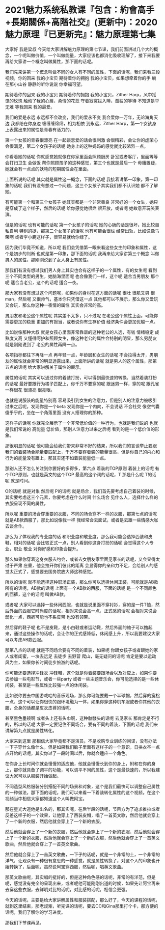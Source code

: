 # 2021魅力系统私教课『包含：約會高手+長期關係+高階社交』(更新中)：2020魅力原理『已更新完』：魅力原理第七集

大家好 我是梁叔 今天给大家讲解魅力原理的第七节课，我们前面讲过几个大的概念，一个呢叫做价值，一个叫做能量，大家应该也都消化吸收理解了，接下来我要再给大家讲一个概念叫做属性，那下面的话呢。

我们先来讲第一个概念叫做不同的女人有不同的属性，下面的话呢，我们来看三段视频，你的回来 我的小宝贝 期待着你的拥抱 我的小宝贝，如果想牵着你的手 躺在那小山谷 静静的听你说说 你幸福可望。

期待着你的回来 我的小宝贝 期待着你的拥抱 我的小宝贝，Zither Harp，风中摇曳的玫瑰 触动了我的心扉，柔情的花蕊 守着寂寞拦入睡，孤独的等待 不知道是举无难 等我回来 我的最爱。

我们的爱是永远 永远都不会改变，我们的爱永不变 我会爱你一万年，无论海角天边 我都陪在你身边 缠缠缠绵绵，相为相依 到永远，Zither Harp，第一个女孩身上表露出来的属性是青春有活力的。

第一个女孩的青春很漂亮 在一起谈恋爱的话会很刺激 会很精彩，会让你的虚荣心会很满足，第二个女孩子的话呢 她身上的这种妈妈的感觉就比较浓烈一点。

你看着她的话呢 你就感觉她就像在你家里面会照顾厨房 卧室或者客厅，里面等等会打扫卫生 会做饭 帮你照顾孩子的这种感觉，第三个也就是最后一个 毋庸置疑，她就会有一点点的妖艳的短期属性会在里面。

上面所说的话呢 其实就是属性这一概念，下面的话呢 我接着讲第一印象，第一印象的话呢 我们有没有想过一个问题，这三个女孩子其实我们都不认识她 都不了解她。

有可能第一个和第三个女孩子 她其实都是一个非常善良 非常好的一个女生，她只是穿成了这个样子，然后的话呢 给你感觉她很烂 很开放，或者呢 她故意开玩笑表演。

但是的话呢 也有可能的话呢 第一个女孩子的话呢 她的心肠的话是很坏，她比较自私自利 特别的捉，那第二个女孩子的话呢 也有可能会很烂 经常出轨，比如说像马荣啊 或者李小鹿这样子，很容易就给你绿了。

因为我们毕竟不知道，所以呢 我们会凭借第一眼来看这些女生的印象和属性，这个是初步的判断 也就是第一印象，那下面的话呢 我再来给大家讲第三个概念 叫做男人的属性，那刚刚说到了女人身上有属性。

那我们有没有想过我们男人身上其实也会有这样子的一个属性，有的女生呢 看到三个不同类型的男生，她脑海里面呢 也会像我们一样，这个呢 适合当男朋友 那个呢 适合当老公，这个的话呢 适合一夜。

那大家有没有想过这个问题呢，如果你的身材在这方面的话呢 很壮 很肌又男 很man，然后呢 又很帅气，基本你只凭借这一点 其他都可以不展示，那么你又爱玩 又会玩，那么你这种一夜情的属性 其实会非常的高。

男朋友和老公这个属性呢 其实差不太多，只不过呢 在老公这个属性上面，可能你需要更加的稳重 更加的有担当，或者说你有生存价值 经济条件会更加优越一点。

比如说像那种大叔 就是女孩心里面非常靠谱的这种老公的人选，有钱 情绪稳定 成熟度又高 又懂得呵护和照顾女生，像这种老公的属性会特别的明显，那么男朋友就是刚刚说到了 老公的属性再降一点。

各项指标都往下再降一点 再年轻一点，年龄层和女生的话呢 不会拉得太开，男朋友的属性就会非常的明显透露出来，上面所讲的话呢 就是男人的这个属性，那第五点的话呢 给大家讲解关于属性的展示。

属性的话呢 其实可以通过你的着装打扮，可以得到最快速的转换，当然着装打扮的话呢 最好要跟行为橘子匹配上，你千万不要穿的呢 跟迷男一样，穿的呢 跟孔雀一样很花 很漂亮 很亮眼。

也就是说服装的能量特别高 容易吸引到女生的注意力，但是别人的注意力被吸引过来之后呢，发现你是一个beta 发现你是一个内向，不会说话 不会社交 像空气囊 傻乎乎的，坐在一个角落里面 没有人搭理你的那种。

这样子的话呢 你就完全展示了一个非常低价值的一种行为，也就是我们说的 也就是我们常说的 高能量 低价值，那别人注意力过来之后呢 看到的是一个低价值的形象。

那很明显的话呢 他可能会给我们带来非常不好的结果，所以我们的言谈举止要跟我们的着装场合能量要匹配上，千万不要穿着装的能量很高，但是你自己的内心和行为的能量没有跟上，那其实还不如着装能量低一点。

那别人还不怎么关注到你要好的多得多，第六点 着装的TOP原则 着装上的话呢 有个TOP原则，也就是英文的这个TOP 最高的这个词的话呢，T 那是什么呢 T的话呢 就是时间。

O的话呢 就是对象 然后呢 P的话呢 就是场合，我们首先要考虑自己着装的时候，其实要考虑这三个元素，你要考虑在什么时间 什么场合 见什么人，选择什么样的衣服呈现不同的属性。

所以呢 重要的场合穿重要的衣服，不同的场合穿不一样的衣服，那第七点的话呢 就是AB款西服了，那比如说像我一样 我经常会去面试，或者是去跟一些情感大咖去谈合作。

那么为了体现我的专业度的话 和职业度和敬业度，那么我可能会选择西装和皮鞋，相对的话呢 会比较正式一点，别人看到你这身打扮的话呢 会觉得这个人专业，职业 敬业 对你好感和印象会提升。

那么如果你穿着这身衣服去约会，或者去女朋友家里面见家长的话呢，又会显得太过于严肃 庄重，他会拉开你们彼此的距离 会显得你的亲和力不足，会给别人的感觉太正式了，感觉要去国务院放大师这种感觉。

所以的话呢 就不能选择这种职场正装，那么你可以选择休闲正装，可能就是AB款 所有的话呢，AB款的话呢 上面有一个AB款的西服，下面的话呢 是一个不同颜色的西裤，这个的话呢 叫做AB款。

或者呢 大家可以选择一些休闲西服，也就是说里面不穿衬衫，穿的是一件T恤，然后外面的西服它时尚度的话呢，相对来说会高一点，正式感的话呢 会相对来说会弱化一点，西裤可能也不系皮带 也没有领带。

然后穿的鞋子呢 也不是皮鞋，是小白鞋或者运动鞋，然后外面的袖子可以撸起来，通过这些操作的话呢，会让你的正式感降低，休闲感上升，所以我要建议大家可以考虑AB款西服。

那第八点的话呢 就是不同场合要有不同的着装，如果呢 你跟女孩子或者跟她的家人或者闺蜜，一块去远足 去徒步 去野营 爬山，毫无疑问的话呢 肯定是要以运动风为主，如果你长时间徒步旅游的话呢。

你可能还要选择冲锋衣 冲锋鞋，这个就是你着装要跟场合以及对应上，如果你要去参加一些电影节，或者一些party 或者一些主题音乐会，你可能选择的是一些休闲装，甚至是一些属性比较强一点的休闲装。

比如说你要去中国游戏哈的音乐现场，那么你可能要戴一个半球帽，然后穿的宽松一点，这个可以让你很快的跟环境融为一体，如果你穿这种机车服或者你其他的衣服，全身的话都是皮衣皮裤的话呢。

甚至黑色墨镜啊 或者头上还有头巾啊，这种骷髅头的话呢 去见家长 那肯定是不行的，所以的话呢 大家一定要记住不同场合，要有不同的着装，下面的话呢 我们来讲解第九点就是属性转化。

大家来到这里 那相信大家毕竟都不是演员，不是收购专业训练的间谍，没有办法一下子穿什么像什么，但是如果我们脑子里面有这样子的一个意识，日拱衣卒一点点开始的话呢，其实你过了一段时间以后，你就会适应一个角色。

在你身上长时间你就会慢慢的适应他，他就会慢慢长到你的身上，附和在你的身上，那你就具备了调平的功能，可以调平不同的属性，这个是最快速的，所以我建议大家可以从服装开始做起。

不同造型风格服装分别搭配不同的场景和对象，这个是我们最快可以调整自己属性的一种做法，那下面的话呢，我们可以来看一下着装转化属性的这个视频，在这个视频当中相信大家都知道这个人叫做阿宝。

那在星光大道他是出名的，那其实呢，在后半段的话呢，节目方为了追求推拉或者反差这样子的一个效果，让他穿上了西装皮帽，唱了一首英文歌，然后他就会穿上了一个新的衣服，然后他就会穿上了一个新的衣服。

然后他就会穿上了一个新的衣服，然后他就会穿上了一个新的衣服，然后他就会穿上了一个新的衣服，然后他就会穿上了一个新的衣服，然后他就会穿上了一首英文歌曲，然后他就会穿上了一首英文歌曲。

然后他就会穿上了一首英文歌曲，一下子的话呢，就是一个非常的土，一个非常的洋气，让观众有一种很有意思的一种感觉，就是属性转换了，对这个人的印象也开始转换了，后面呢，虽然说阿宝穿西服，然后呢，唱英文歌曲。

那英文歌曲呢，其实唱的挺好的，但是这种角色感的话呢，非常的有洋范，但是呢，感觉没有完全的呈现出来，或者呢他可能刚刚出道的时候，如果先让阿宝再来去穿这些衣服，去鲜明对比的话呢，对比感的话呢，相信会更强。

今天的话呢，主要是给大家讲解属性和服装搭配，那么好了，今天的课程的话呢，就到这里结束，那老规矩，听完课的话呢，要去CC和Gina那里打个卡，那方便的话呢，我们了解你的学习进度。

那我们下节课再见。